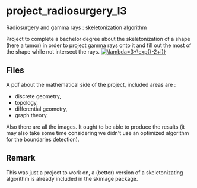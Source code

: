 # project_radiosurgery_l3
Radiosurgery and gamma rays : skeletonization algorithm

Project to complete a bachelor degree about the skeletonization of a shape (here a tumor) in order to project gamma rays onto it and fill out the most of the shape while not intersect the rays. <a href="https://www.codecogs.com/eqnedit.php?latex=\inline&space;\lambda=3&plus;\exp{(-2&plus;i)}" target="_blank"><img src="https://latex.codecogs.com/gif.latex?\inline&space;\lambda=3&plus;\exp{(-2&plus;i)}" title="\lambda=3+\exp{(-2+i)}" /></a>

## Files

A pdf about the mathematical side of the project, included areas are :
  + discrete geometry,
  + topology,
  + differential geometry,
  + graph theory.

Also there are all the images. It ought to be able to produce the results (it may also take some time considering we didn't use an optimized algorithm for the boundaries detection).

## Remark

This was just a project to work on, a (better) version of a skeletonizating algorithm is already included in the skimage package.
